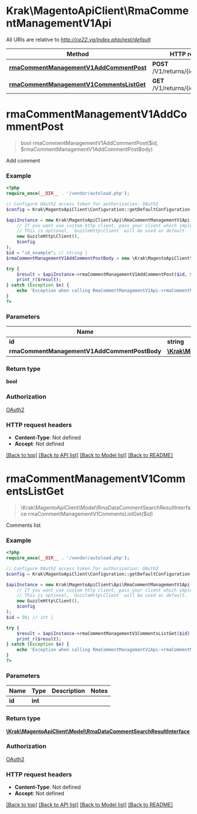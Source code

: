 # Krak\MagentoApiClient\RmaCommentManagementV1Api

All URIs are relative to *http://ce22.vg/index.php/rest/default*

Method | HTTP request | Description
------------- | ------------- | -------------
[**rmaCommentManagementV1AddCommentPost**](RmaCommentManagementV1Api.md#rmaCommentManagementV1AddCommentPost) | **POST** /V1/returns/{id}/comments | 
[**rmaCommentManagementV1CommentsListGet**](RmaCommentManagementV1Api.md#rmaCommentManagementV1CommentsListGet) | **GET** /V1/returns/{id}/comments | 


# **rmaCommentManagementV1AddCommentPost**
> bool rmaCommentManagementV1AddCommentPost($id, $rmaCommentManagementV1AddCommentPostBody)



Add comment

### Example
```php
<?php
require_once(__DIR__ . '/vendor/autoload.php');

// Configure OAuth2 access token for authorization: OAuth2
$config = Krak\MagentoApiClient\Configuration::getDefaultConfiguration()->setAccessToken('YOUR_ACCESS_TOKEN');

$apiInstance = new Krak\MagentoApiClient\Api\RmaCommentManagementV1Api(
    // If you want use custom http client, pass your client which implements `GuzzleHttp\ClientInterface`.
    // This is optional, `GuzzleHttp\Client` will be used as default.
    new GuzzleHttp\Client(),
    $config
);
$id = "id_example"; // string | 
$rmaCommentManagementV1AddCommentPostBody = new \Krak\MagentoApiClient\Model\RmaCommentManagementV1AddCommentPostBody(); // \Krak\MagentoApiClient\Model\RmaCommentManagementV1AddCommentPostBody | 

try {
    $result = $apiInstance->rmaCommentManagementV1AddCommentPost($id, $rmaCommentManagementV1AddCommentPostBody);
    print_r($result);
} catch (Exception $e) {
    echo 'Exception when calling RmaCommentManagementV1Api->rmaCommentManagementV1AddCommentPost: ', $e->getMessage(), PHP_EOL;
}
?>
```

### Parameters

Name | Type | Description  | Notes
------------- | ------------- | ------------- | -------------
 **id** | **string**|  |
 **rmaCommentManagementV1AddCommentPostBody** | [**\Krak\MagentoApiClient\Model\RmaCommentManagementV1AddCommentPostBody**](../Model/RmaCommentManagementV1AddCommentPostBody.md)|  | [optional]

### Return type

**bool**

### Authorization

[OAuth2](../../README.md#OAuth2)

### HTTP request headers

 - **Content-Type**: Not defined
 - **Accept**: Not defined

[[Back to top]](#) [[Back to API list]](../../README.md#documentation-for-api-endpoints) [[Back to Model list]](../../README.md#documentation-for-models) [[Back to README]](../../README.md)

# **rmaCommentManagementV1CommentsListGet**
> \Krak\MagentoApiClient\Model\RmaDataCommentSearchResultInterface rmaCommentManagementV1CommentsListGet($id)



Comments list

### Example
```php
<?php
require_once(__DIR__ . '/vendor/autoload.php');

// Configure OAuth2 access token for authorization: OAuth2
$config = Krak\MagentoApiClient\Configuration::getDefaultConfiguration()->setAccessToken('YOUR_ACCESS_TOKEN');

$apiInstance = new Krak\MagentoApiClient\Api\RmaCommentManagementV1Api(
    // If you want use custom http client, pass your client which implements `GuzzleHttp\ClientInterface`.
    // This is optional, `GuzzleHttp\Client` will be used as default.
    new GuzzleHttp\Client(),
    $config
);
$id = 56; // int | 

try {
    $result = $apiInstance->rmaCommentManagementV1CommentsListGet($id);
    print_r($result);
} catch (Exception $e) {
    echo 'Exception when calling RmaCommentManagementV1Api->rmaCommentManagementV1CommentsListGet: ', $e->getMessage(), PHP_EOL;
}
?>
```

### Parameters

Name | Type | Description  | Notes
------------- | ------------- | ------------- | -------------
 **id** | **int**|  |

### Return type

[**\Krak\MagentoApiClient\Model\RmaDataCommentSearchResultInterface**](../Model/RmaDataCommentSearchResultInterface.md)

### Authorization

[OAuth2](../../README.md#OAuth2)

### HTTP request headers

 - **Content-Type**: Not defined
 - **Accept**: Not defined

[[Back to top]](#) [[Back to API list]](../../README.md#documentation-for-api-endpoints) [[Back to Model list]](../../README.md#documentation-for-models) [[Back to README]](../../README.md)

